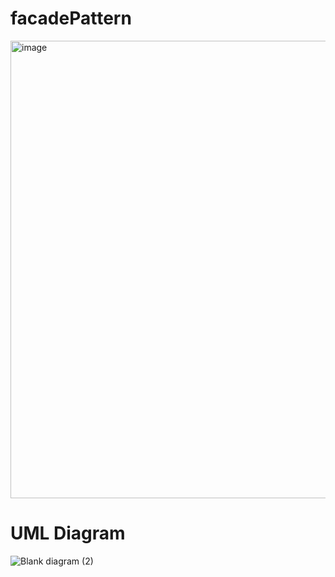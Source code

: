 # facadePattern

<img width="732" alt="image" src="https://github.com/ChrisCayabyab/facadePattern/assets/142383617/a9e028f3-9fe1-4adc-886d-7ec066c207ea">

# UML Diagram
![Blank diagram (2)](https://github.com/ChrisCayabyab/facadePattern/assets/142383617/71b67de0-be92-4159-a550-74eb19451c53)


